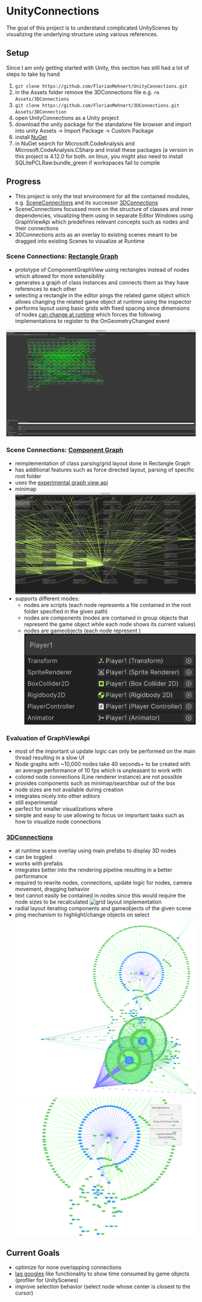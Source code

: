 # UnityConnections

The goal of this project is to understand complicated UnityScenes by visualizing the underlying structure using various references.

## Setup
Since I am only getting started with Unity, this section has still had a lot of steps to take by hand
1. `git clone https://github.com/FlorianMehnert/UnityConnections.git`
2. in the Assets folder remove the 3DConnections file e.g. `rm Assets/3DConnections`
3. `git clone https://github.com/FlorianMehnert/3DConnections.git Assets/3DConnection`
4. open UnityConnections as a Unity project
5. download the unity package for the standalone file browser and import into unity Assets → Import Package → Custom Package
6. install [NuGet](https://github.com/GlitchEnzo/NuGetForUnity?tab=readme-ov-file#how-do-i-install-nugetforunity)
7. in NuGet search for Microsoft.CodeAnalysis and Microsoft.CodeAnalysis.CSharp and install these packages (a version in this project is 4.12.0 for both. on linux, you might also need to install SQLitePCLRaw.bundle_green if workspaces fail to compile 


## Progress

- This project is only the test environment for all the contained modules, e.g. [SceneConnections](https://github.com/FlorianMehnert/SceneConnections) and its successor [3DConnections](https://github.com/FlorianMehnert/3DConnections/)
- SceneConnections focussed more on the structure of classes and inner dependencies, visualizing them using in separate Editor Windows using GraphViewApi which predefines relevant concepts such as nodes and their connections
- 3DConnections acts as an overlay to existing scenes meant to be dragged into existing Scenes to visualize at Runtime

### Scene Connections: [Rectangle Graph](https://github.com/FlorianMehnert/SceneConnections/blob/main/Editor/RectangleOverview.cs) 
- prototype of ComponentGraphView using rectangles instead of nodes which allowed for more extensibility
- generates a graph of class instances and connects them as they have references to each other
- selecting a rectangle in the editor pings the related game object which allows changing the related game object at runtime using the inspector
- performs layout using basic grids with fixed spacing since dimensions of nodes [can change at runtime](https://discussions.unity.com/t/how-can-i-properly-space-dynamically-loaded-nodes-in-graphview/875298) which forces the following implementations to register to the OnGeometryChanged event

![Rectangle Graph](images/rectangle_graph.png)

### Scene Connections: [Component Graph](https://github.com/FlorianMehnert/SceneConnections/blob/main/Editor/ComponentGraphView.cs)
- reimplementation of class parsing/grid layout done in Rectangle Graph
- has additional features such as force directed layout, parsing of specific root folder
- uses the [experimental graph view api](https://docs.unity3d.com/ScriptReference/Experimental.GraphView.GraphView.html)
- minimap
  ![Graph View Api](images/graph_view_api.png)
- supports different modes: 
  - nodes are scripts (each node represents a file contained in the root folder specified in the given path)
  - nodes are components (nodes are contained in group objects that represent the game object while each node shows its current values)
  - nodes are gameobjects (each node represent )
  ![nodes are gameobjects](images/nodes_are_gameobjects.png)

### Evaluation of GraphViewApi
- most of the important ui update logic can only be performed on the main thread resulting in a slow UI 
- Node graphs with ~10,000 nodes take 40 seconds+ to be created with an average performance of 10 fps which is unpleasant to work with
- colored node connections (Line renderer instance) are not possible
- provides components such as minimap/searchbar out of the box
- node sizes are not available during creation
- integrates nicely into other editors
- still experimental
- perfect for smaller visualizations where 
- simple and easy to use allowing to focus on important tasks such as how to visualize node connections

### [3DConnections](https://github.com/FlorianMehnert/3DConnections/)
- at runtime scene overlay using main prefabs to display 3D nodes
- can be toggled
- works with prefabs
- integrates better into the rendering pipeline resulting in a better performance
- required to rewrite nodes, connections, update logic for nodes, camera movement, dragging behavior
- text cannot easily be contained in nodes since this would require the node sizes to be recalculated
![grid layout implementation](images/overlay_implementation_grid.gif)
- radial layout iterating components and gameobjects of the given scene
- ping mechanism to highlight/change objects on select
![signs](images/signs.png)
![signs2](images/signs2.png)

## Current Goals
- optimize for none overlapping connections
- [lag googles](https://www.curseforge.com/minecraft/mc-mods/laggoggles) like functionality to show time consumed by game objects (profiler for UnityScenes)
- improve selection behavior (select node whose center is closest to the cursor)
